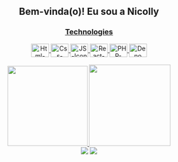 
 <div align="center">

## Bem-vinda(o)! Eu sou a Nicolly
 
 <a href="https://github.com/NicollySantos">

### Technologies 

  </div>   
<div align="center">
<img align="center" alt="Html-Icon" height="30" width="40" src="https://cdn.jsdelivr.net/gh/devicons/devicon/icons/html5/html5-plain.svg">
<img align="center" alt="Css-Icon" height="30" width="40" src="https://cdn.jsdelivr.net/gh/devicons/devicon/icons/css3/css3-plain.svg">
<img align="center" alt="JS-Icon" height="30" width="40" src="https://cdn.jsdelivr.net/gh/devicons/devicon/icons/javascript/javascript-plain.svg">
<img align="center" alt="React-Icon" height="30" width="40" src="https://cdn.jsdelivr.net/gh/devicons/devicon/icons/react/react-original.svg">
<img align="center" alt="PHP-logo" height="30" width="40" src="https://upload.wikimedia.org/wikipedia/commons/thumb/2/27/PHP-logo.svg/1280px-PHP-logo.svg.png?20180502235434">
<img align="center" alt="Deno" height="30" width="40" src="https://upload.wikimedia.org/wikipedia/commons/8/84/Deno.svg">

 <br />
<br />
 
  <a href="https://github.com/NicollySantos">
  <img height="180em" src="https://github-readme-stats.vercel.app/api?username=NicollySantos&title_color=ae61fb&icon_color=ae61fb&text_color=ffffff&bg_color=20232a&show_icons=true"/>
  <img height="183em" src="https://github-readme-stats.vercel.app/api/top-langs/?username=NicollySantos&title_color=ae61fb&text_color=ffffff&bg_color=20232a&layout=compact&langs_count=7"/>
</div>
<div align="center" >
   <a href="emailto:nicollye.hernandes.santos@gmail.com"><img src="https://img.shields.io/badge/Gmail-D14836?style=for-the-badge&logo=gmail&logoColor=white" target="_blank"></a>
   <a href="https://www.linkedin.com/in/nicolly-evangelista-hernandes-dos-santos/" target="_blank"><img src="https://img.shields.io/badge/-LinkedIn-%230077B5?style=for-the-badge&logo=linkedin&logoColor=white" target="_blank"></a></div>



